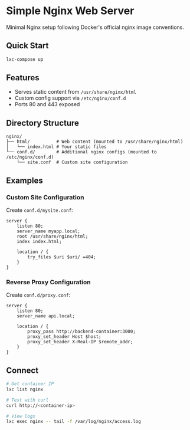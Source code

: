 # Simple Nginx Web Server

Minimal Nginx setup following Docker's official nginx image conventions.

## Quick Start

```bash
lxc-compose up
```

## Features

- Serves static content from `/usr/share/nginx/html`
- Custom config support via `/etc/nginx/conf.d`
- Ports 80 and 443 exposed

## Directory Structure

```
nginx/
├── html/          # Web content (mounted to /usr/share/nginx/html)
│   └── index.html # Your static files
└── conf.d/        # Additional nginx configs (mounted to /etc/nginx/conf.d)
    └── site.conf  # Custom site configuration
```

## Examples

### Custom Site Configuration

Create `conf.d/mysite.conf`:
```nginx
server {
    listen 80;
    server_name myapp.local;
    root /usr/share/nginx/html;
    index index.html;
    
    location / {
        try_files $uri $uri/ =404;
    }
}
```

### Reverse Proxy Configuration

Create `conf.d/proxy.conf`:
```nginx
server {
    listen 80;
    server_name api.local;
    
    location / {
        proxy_pass http://backend-container:3000;
        proxy_set_header Host $host;
        proxy_set_header X-Real-IP $remote_addr;
    }
}
```

## Connect

```bash
# Get container IP
lxc list nginx

# Test with curl
curl http://<container-ip>

# View logs
lxc exec nginx -- tail -f /var/log/nginx/access.log
```
